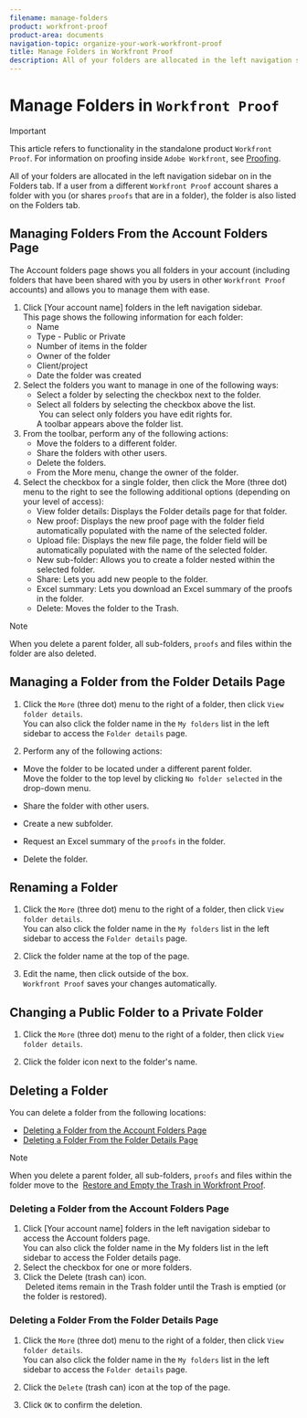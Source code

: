 ```yaml
---
filename: manage-folders
product: workfront-proof
product-area: documents
navigation-topic: organize-your-work-workfront-proof
title: Manage Folders in Workfront Proof
description: All of your folders are allocated in the left navigation sidebar on in the Folders tab. If a user from a different Workfront Proof account shares a folder with you (or shares proofs that are in a folder), the folder is also listed on the Folders tab.
---
```


# Manage Folders in `Workfront Proof`

>[!IMPORTANT]
>
>This article refers to functionality in the standalone product `Workfront Proof`. For information on proofing inside `Adobe Workfront`, see [Proofing](../../../review-and-approve-work/proofing/proofing.md).

All of your folders are allocated in the left navigation sidebar on in the Folders tab. If a user from a different `Workfront Proof` account shares a folder with you (or shares `proofs` that are in a folder), the folder is also listed on the Folders tab.&nbsp;

## Managing Folders From the Account Folders Page

The Account folders page shows you all folders in your account (including folders that have been shared with you by users in other `Workfront Proof` accounts) and allows you to manage them with ease.

<ol> 
 <li value="1">Click <span class="bold">[Your account name] folders</span>&nbsp;in the left navigation sidebar.<br>This page shows the following information for each folder: 
  <ul>
   <li>Name</li>
   <li>Type - Public or Private</li>
   <li>Number of items in the folder</li>
   <li>Owner of the folder</li>
   <li>Client/project</li>
   <li>Date the folder was created</li>
  </ul></li> 
 <li value="2">Select the folders you want to manage in one of the following ways: 
  <ul>
   <li>Select a folder by selecting the checkbox next to the folder.</li>
   <li>Select all folders by selecting the checkbox above the list.<br><note type="note">
     &nbsp;You can select only folders you have edit rights for.
     <br>
    </note>A toolbar appears above the folder list.</li>
  </ul></li> 
 <li value="3">From the toolbar, perform any of the following actions: 
  <ul>
   <li>Move the folders to a different folder.</li>
   <li>Share the folders with other users.</li>
   <li>Delete the folders.</li>
   <li>From the <span class="bold">More</span> menu, change the owner of the folder.</li>
  </ul></li> 
 <li value="4">Select the checkbox for a single folder, then click the <span class="bold">More</span> (three dot) menu to the right to see the following additional options (depending on your level of access): 
  <ul>
   <li><span class="bold">View folder details</span>: Displays the Folder details page for that folder.</li>
   <li><span class="bold">New <span>proof</span></span>: Displays the new <span>proof</span> page with the folder field automatically populated with the name of the selected folder.</li>
   <li><span class="bold">Upload file</span>: Displays the new file page, the folder field will be automatically populated with the name of the selected folder.</li>
   <li><span class="bold">New sub-folder</span>: Allows you to create a folder nested within the selected folder.</li>
   <li><span class="bold">Share</span>: Lets you add new people to the folder.</li>
   <li><span class="bold">Excel summary</span>: Lets you download an Excel summary of the <span>proofs</span> in the folder.</li>
   <li><span class="bold">Delete</span>: Moves the folder to the Trash.</li>
  </ul></li> 
</ol>

>[!NOTE]
>
>When you delete a parent folder, all sub-folders, `proofs` and files within the folder are also deleted.

## Managing a Folder from the Folder Details Page

1. Click the `More` (three dot) menu to the right of a folder, then click `View folder details`.  
   You can also click the folder name in the `My folders` list in the left sidebar to access the `Folder details` page.

1. Perform any of the following actions:

  * Move the folder to be located under a different parent folder.  
    Move the folder to the top level by clicking `No folder selected` in the drop-down menu.
  
  * Share the folder with other users.&nbsp;
  * Create a new subfolder.&nbsp;
  * Request an Excel summary of the `proofs` in the folder.&nbsp;
  * Delete the folder.&nbsp;&nbsp;

## Renaming a Folder

1. Click the `More` (three dot) menu to the right of a folder, then click `View folder details`.  
   You can also click the folder name in the `My folders` list in the left sidebar to access the `Folder details` page.

1. Click the folder name at the top of the page.&nbsp;
1. Edit the name, then click outside of the box.   
   `Workfront Proof` saves your changes automatically.

## Changing a Public Folder to a Private Folder

1. Click the `More` (three dot) menu to the right of a folder, then click `View folder details`.

1. Click the folder icon next to the folder's name.

## Deleting a Folder

You can delete a folder from the following locations:

* [Deleting a Folder from the Account Folders Page](#delete-from-account-folders) 
* [Deleting a Folder From the Folder Details Page](#delete-from-details-page)

>[!NOTE]
>
>When you delete a parent folder, all sub-folders, `proofs` and files within the folder move to the&nbsp; [Restore and Empty the Trash in Workfront Proof](../../../workfront-proof/wp-work-proofsfiles/manage-your-work/restore-and-empty-trash.md).

### Deleting a Folder from the Account Folders Page

<ol> 
 <li value="1">Click <span class="bold">[Your account name] folders</span> in the left navigation sidebar to access the Account folders page.<br>You can also click the folder name in the <span class="bold">My folders</span> list in the left sidebar to access the <span class="bold">Folder details</span> page.</li> 
 <li value="2">Select the checkbox for one or more folders.&nbsp;</li> 
 <li value="3">Click the <span class="bold">Delete</span>&nbsp;(trash can) icon.<br><note type="note">
   &nbsp;Deleted items remain in the Trash folder until the Trash is emptied (or the folder is restored).
  </note></li> 
</ol>

### Deleting a Folder From the Folder Details Page

1. Click the `More` (three dot) menu to the right of a folder, then click `View folder details`.  
   You can also click the folder name in the `My folders` list in the left sidebar to access the `Folder details` page.

1. Click the `Delete`&nbsp;(trash can) icon at the top of the page.&nbsp;
1. Click `OK` to confirm the deletion.

